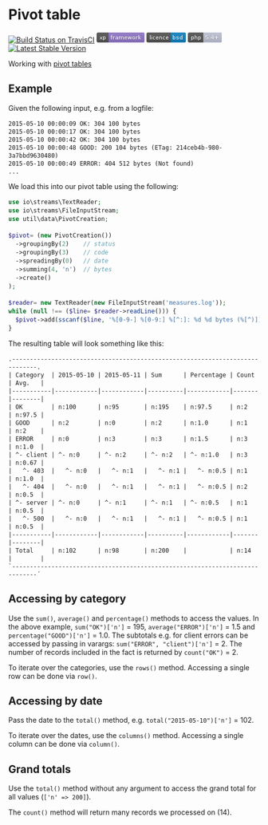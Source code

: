 Pivot table
===========

[![Build Status on TravisCI](https://secure.travis-ci.org/xp-forge/pivot.svg)](http://travis-ci.org/xp-forge/pivot)
[![XP Framework Module](https://raw.githubusercontent.com/xp-framework/web/master/static/xp-framework-badge.png)](https://github.com/xp-framework/core)
[![BSD Licence](https://raw.githubusercontent.com/xp-framework/web/master/static/licence-bsd.png)](https://github.com/xp-framework/core/blob/master/LICENCE.md)
[![Required PHP 5.4+](https://raw.githubusercontent.com/xp-framework/web/master/static/php-5_4plus.png)](http://php.net/)
[![Latest Stable Version](https://poser.pugx.org/xp-forge/pivot/version.png)](https://packagist.org/packages/xp-forge/pivot)

Working with [pivot tables](https://en.wikipedia.org/wiki/Pivot_table)

Example
-------
Given the following input, e.g. from a logfile:

```
2015-05-10 00:00:09 OK: 304 100 bytes
2015-05-10 00:00:17 OK: 304 100 bytes
2015-05-10 00:00:42 OK: 304 100 bytes
2015-05-10 00:00:48 GOOD: 200 104 bytes (ETag: 214ceb4b-980-3a7bbd9630480)
2015-05-10 00:00:49 ERROR: 404 512 bytes (Not found)
...
```

We load this into our pivot table using the following:

```php
use io\streams\TextReader;
use io\streams\FileInputStream;
use util\data\PivotCreation;

$pivot= (new PivotCreation())
  ->groupingBy(2)    // status
  ->groupingBy(3)    // code
  ->spreadingBy(0)   // date
  ->summing(4, 'n')  // bytes
  ->create()
);

$reader= new TextReader(new FileInputStream('measures.log'));
while (null !== ($line= $reader->readLine())) {
  $pivot->add(sscanf($line, '%[0-9-] %[0-9:] %[^:]: %d %d bytes (%[^)])'));
}
```

The resulting table will look something like this:

```
.-----------------------------------------------------------------------------.
| Category  | 2015-05-10 | 2015-05-11 | Sum      | Percentage | Count | Avg.   |
|-----------|------------|------------|----------|------------|-------|--------|
| OK        | n:100      | n:95       | n:195    | n:97.5     | n:2   | n:97.5 |
| GOOD      | n:2        | n:0        | n:2      | n:1.0      | n:1   | n:2    |
| ERROR     | n:0        | n:3        | n:3      | n:1.5      | n:3   | n:1.0  |
| ^- client | ^- n:0     | ^- n:2     | ^- n:2   | ^- n:1.0   | n:3   | n:0.67 |
|   ^- 403  |   ^- n:0   |   ^- n:1   |   ^- n:1 |   ^- n:0.5 | n:1   | n:1.0  |
|   ^- 404  |   ^- n:0   |   ^- n:1   |   ^- n:1 |   ^- n:0.5 | n:2   | n:0.5  |
| ^- server | ^- n:0     | ^- n:1     | ^- n:1   | ^- n:0.5   | n:1   | n:0.5  |
|   ^- 500  |   ^- n:0   |   ^- n:1   |   ^- n:1 |   ^- n:0.5 | n:1   | n:0.5  |
|-----------|------------|------------|----------|------------|-------|--------|
| Total     | n:102      | n:98       | n:200    |            | n:14  |        |
`-----------------------------------------------------------------------------´
```
Accessing by category
---------------------
Use the `sum()`, `average()` and `percentage()` methods to access the values. In the above example, `sum("OK")['n']` = 195, `average("ERROR")['n']` = 1.5 and `percentage("GOOD")['n']` = 1.0. The subtotals e.g. for client errors can be accessed by passing in varargs: `sum("ERROR", "client")['n']` = 2. The number of records included in the fact is returned by `count("OK")` = 2.

To iterate over the categories, use the `rows()` method.
Accessing a single row can be done via `row()`.

Accessing by date
-----------------
Pass the date to the `total()` method, e.g. `total("2015-05-10")['n']` = 102.

To iterate over the dates, use the `columns()` method.
Accessing a single column can be done via `column()`.

Grand totals
------------
Use the `total()` method without any argument to access the grand total for all
values (`['n' => 200]`).

The `count()` method will return many records we processed on (14).